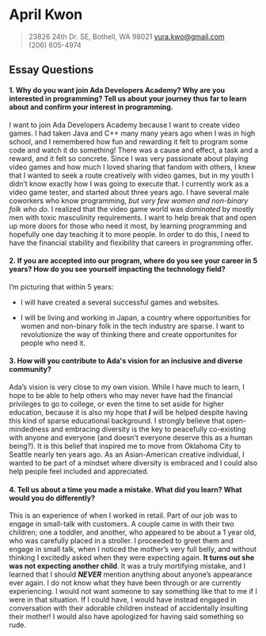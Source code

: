 # April Kwon
>
>23826 24th Dr. SE, Bothell, WA 98021 
>yura.kwo@gmail.com  
>(206) 605-4974   
>

## Essay Questions  

#### 1. Why do you want join Ada Developers Academy? Why are you interested in programming? Tell us about your journey thus far to learn about and confirm your interest in programming.

I want to join Ada Developers Academy because I want to create video games. I had taken Java and C++ many many years ago when I was in high school, and I remembered how fun and rewarding it felt to program some code and watch it do something! There was a cause and effect, a task and a reward, and it felt so concrete. Since I was very passionate about playing video games and how much I loved sharing that fandom with others, I knew that I wanted to seek a route creatively with video games, but in my youth I didn’t know exactly how I was going to execute that. I currently work as a video game tester, and started about three years ago. I have several male coworkers who know programming, _but very few women and non-binary folk who do_. I realized that the video game world was _dominated_ by mostly men with toxic masculinity requirements. I want to help break that and open up more doors for those who need it most, by learning programming and hopefully one day teaching it to more people. In order to do this, I need to have the financial stability and flexibility that careers in programming offer.

#### 2. If you are accepted into our program, where do you see your career in 5 years? How do you see yourself impacting the technology field?

I’m picturing that within 5 years:  
* I will have created a several successful games and websites.

* I will be living and working in Japan, a country where opportunities for women and non-binary folk in the tech industry are sparse. I want to revolutionize the way of thinking there and create opportunites for people who need it.

#### 3. How will you contribute to Ada's vision for an inclusive and diverse community?

Ada’s vision is very close to my own vision. While I have much to learn, I hope to be able to help others who may never have had the financial privileges to go to college, or even the time to set aside for higher education, because it is also my hope that **_I_** will be helped despite having this kind of sparse educational background. I strongly believe that open-mindedness and embracing diversity is the key to peacefully co-existing with anyone and everyone (and doesn't everyone deserve this as a human being?). It is this belief that inspired me to move from Oklahoma City to Seattle nearly ten years ago. As an Asian-American creative individual, I wanted to be part of a mindset where diversity is embraced and I could also help people feel included and appreciated. 

#### 4. Tell us about a time you made a mistake. What did you learn? What would you do differently?

This is an experience of when I worked in retail. Part of our job was to engage in small-talk with customers. A couple came in with their two children; one a toddler, and another, who appeared to be about a 1 year old, who was carefully placed in a stroller. I proceeded to greet them and engage in small talk, when I noticed the mother’s very full belly, and without thinking I excitedly asked when they were expecting again. **It turns out she was not expecting another child**. It was a truly mortifying mistake, and I learned that I should **_NEVER_** mention anything about anyone’s appearance ever again. I do not know what they have been through or are currently experiencing. I would not want someone to say something like that to me if I were in that situation. If I could have, I would have instead engaged in conversation with their adorable children instead of accidentally insulting their mother! I would also have apologized for having said something so rude.
